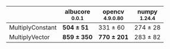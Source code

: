 |                |albucore<br><small>0.0.1</small>|opencv<br><small>4.9.0.80</small>|numpy<br><small>1.24.4</small>|
|----------------|--------------------------------|---------------------------------|------------------------------|
|MultiplyConstant|**504 ± 51**                    |331 ± 60                         |274 ± 28                      |
|MultiplyVector  |**859 ± 350**                   |**770 ± 201**                    |283 ± 82                      |

